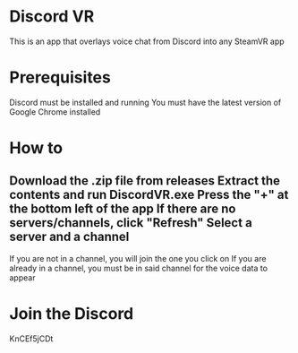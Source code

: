 # Discord VR
This is an app that overlays voice chat from Discord into any SteamVR app

# Prerequisites
Discord must be installed and running
You must have the latest version of Google Chrome installed

# How to
Download the .zip file from releases
Extract the contents and run DiscordVR.exe
Press the "+" at the bottom left of the app
If there are no servers/channels, click "Refresh"
Select a server and a channel
--
If you are not in a channel, you will join the one you click on
If you are already in a channel, you must be in said channel for the voice data to appear

# Join the Discord
KnCEf5jCDt
